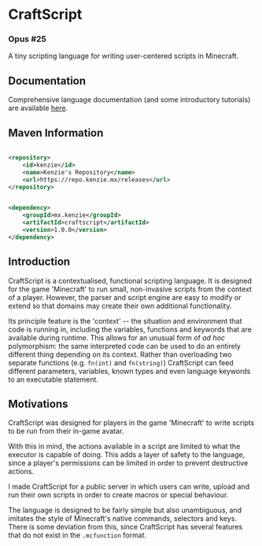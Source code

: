 CraftScript
=====

### Opus #25

A tiny scripting language for writing user-centered scripts in Minecraft.

## Documentation

Comprehensive language documentation (and some introductory tutorials) are
available [here](https://craftscript.kenzie.mx).

## Maven Information

```xml

<repository>
    <id>kenzie</id>
    <name>Kenzie's Repository</name>
    <url>https://repo.kenzie.mx/releases</url>
</repository>
``` 

```xml

<dependency>
    <groupId>mx.kenzie</groupId>
    <artifactId>craftscript</artifactId>
    <version>1.0.0</version>
</dependency>
```

## Introduction

CraftScript is a contextualised, functional scripting language.
It is designed for the game 'Minecraft' to run small, non-invasive scripts from the context of a player.
However, the parser and script engine are easy to modify or extend so that domains may create their own additional
functionality.

Its principle feature is the 'context' -- the situation and environment that code is running in, including the
variables, functions and keywords that are available during runtime.
This allows for an unusual form of *ad hoc* polymorphism: the same interpreted code can be used to do an entirely
different thing
depending on its context.
Rather than overloading two separate functions (e.g. `fn(int)` and `fn(string)`) CraftScript can feed different
parameters, variables, known types and even language keywords to an executable statement.

## Motivations

CraftScript was designed for players in the game 'Minecraft' to write scripts to be run from their in-game avatar.

With this in mind, the actions available in a script are limited to what the executor is capable of doing.
This adds a layer of safety to the language, since a player's permissions can be limited in order to prevent destructive
actions.

I made CraftScript for a public server in which users can write, upload and run their own scripts in order
to create macros or special behaviour.

The language is designed to be fairly simple but also unambiguous, and imitates the style of Minecraft's native
commands, selectors and keys. \
There is some deviation from this, since CraftScript has several features that do not exist in the `.mcfunction` format.
